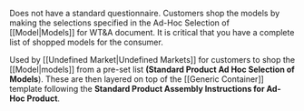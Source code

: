 Does not have a standard questionnaire. Customers shop the models by making the selections specified in the Ad-Hoc Selection of [[Model|Models]] for WT&A document. It is critical that you have a complete list of shopped models for the consumer. 

Used by [[Undefined Market|Undefined Markets]] for customers to shop the [[Model|models]] from a pre-set list **(Standard Product Ad Hoc Selection of Models**). These are then layered on top of the [[Generic Container]] template following the **Standard Product Assembly Instructions for Ad-Hoc Product**.